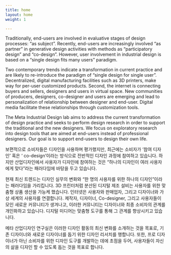 ```yaml
---
title: home
layout: home
weight: 1

---
```


Traditionally, end-users are involved in evaluative stages of design processes: “as subject”. Recently, end-users are increasingly involved “as partner” in generative design activities with methods as “participatory design” and “co-design”. However, user involvement in industrial design is based on a “single design fits many users” paradigm.

Two contemporary trends indicate a transformation in current practice and are likely to re-introduce the paradigm of “single design for single user”. Decentralized, digital manufacturing facilities such as 3D printers, make way for per-user customized products. Second, the internet is connecting buyers and sellers, designers and users in virtual space. New communities of producers, designers, co-designer and users are emerging and lead to personalization of relationship between designer and end-user. Digital media facilitate these relationships through customization tools.

The Meta Industrial Design lab aims to address the current transformation of design practice and seeks to perform design research in order to support the traditional and the new designers. We focus on exploratory research into design tools that are aimed at end-users instead of professional designers. Our goal is to support end-users to design their own life.

보편적으로 소비자들은 디자인을 사용하며 평가했지만, 최근에는 소비자가 ‘참여 디자인’ 혹은 ‘ co-design’이라는 방식으로 전반적인 디자인 과정에 참여하고 있습니다. 하지만 산업디자인에서 사용자가 디자인에 참여하는 것은 “하나의 디자인이 여러 사용자에게 맞다”라는 패러다임에 바탕을 두고 있습니다.

현재 최신 트렌드는 디자인 실무의 변화와 “한 명의 사용자를 위한 하나의 디자인”이라는 패러다임을 가리킵니다. 3D 프린터처럼 분산된 디지털 제조 설비는 사용자를 위한 맞춤형 상품 생산을 가능케 했습니다. 인터넷은 사용자와 판매업자, 그리고 디자이너와 가상 세계의 사용자를 연결합니다. 제작자, 디자이너, Co-designer, 그리고 사용자들이 모인 새로운 커뮤니티가 생겨나고, 이러한 커뮤니티는 디자이너와 최종 소비자의 관계를 개인화하고 있습니다. 디지털 미디어는 맞춤형 도구를 통해 그 관계를 향상시키고 있습니다.

메타 산업디자인 연구실은 이러한 디자인 활동의 최신 변화를 소개하는 것을 목표로, 기존 디자이너와 새로운 디자이너를 돕기 위한 디자인 리서치를 행합니다. 또한, 프로 디자이너가 아닌 소비자를 위한 디자인 도구를 개발하는 데에 초점을 두어, 사용자들이 자신의 삶을 디자인 할 수 있도록 돕는 것을 목표로 합니다.

